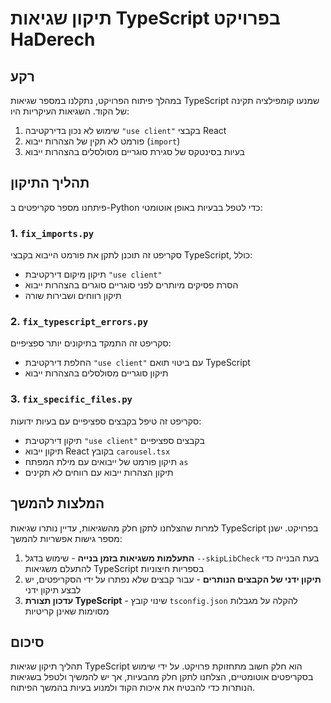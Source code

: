 # תיקון שגיאות TypeScript בפרויקט HaDerech

## רקע

במהלך פיתוח הפרויקט, נתקלנו במספר שגיאות TypeScript שמנעו קומפילציה תקינה של הקוד. השגיאות העיקריות היו:

1. שימוש לא נכון בדירקטיבה `"use client"` בקבצי React
2. פורמט לא תקין של הצהרות ייבוא (`import`)
3. בעיות בסינטקס של סגירת סוגריים מסולסלים בהצהרות ייבוא

## תהליך התיקון

פיתחנו מספר סקריפטים ב-Python כדי לטפל בבעיות באופן אוטומטי:

### 1. `fix_imports.py`

סקריפט זה תוכנן לתקן את פורמט הייבוא בקבצי TypeScript, כולל:

- תיקון מיקום דירקטיבת `"use client"`
- הסרת פסיקים מיותרים לפני סוגריים סוגרים בהצהרות ייבוא
- תיקון רווחים ושבירות שורה

### 2. `fix_typescript_errors.py`

סקריפט זה התמקד בתיקונים יותר ספציפיים:

- החלפת דירקטיבת `"use client"` עם ביטוי תואם TypeScript
- תיקון סוגריים מסולסלים בהצהרות ייבוא

### 3. `fix_specific_files.py`

סקריפט זה טיפל בקבצים ספציפיים עם בעיות ידועות:

- תיקון דירקטיבת `"use client"` בקבצים ספציפיים
- תיקון ייבוא React בקובץ `carousel.tsx`
- תיקון פורמט של ייבואים עם מילת המפתח `as`
- תיקון הצהרות ייבוא עם רווחים לא תקינים

## המלצות להמשך

למרות שהצלחנו לתקן חלק מהשגיאות, עדיין נותרו שגיאות TypeScript בפרויקט. ישנן מספר גישות אפשריות להמשך:

1. **התעלמות משגיאות בזמן בנייה** - שימוש בדגל `--skipLibCheck` בעת הבנייה כדי להתעלם משגיאות TypeScript בספריות חיצוניות
2. **תיקון ידני של הקבצים הנותרים** - עבור קבצים שלא נפתרו על ידי הסקריפטים, יש לבצע תיקון ידני
3. **עדכון תצורת TypeScript** - שינוי קובץ `tsconfig.json` להקלה על מגבלות מסוימות שאינן קריטיות

## סיכום

תהליך תיקון שגיאות TypeScript הוא חלק חשוב מתחזוקת פרויקט. על ידי שימוש בסקריפטים אוטומטיים, הצלחנו לתקן חלק מהבעיות, אך יש להמשיך ולטפל בשגיאות הנותרות כדי להבטיח את איכות הקוד ולמנוע בעיות בהמשך הפיתוח.
